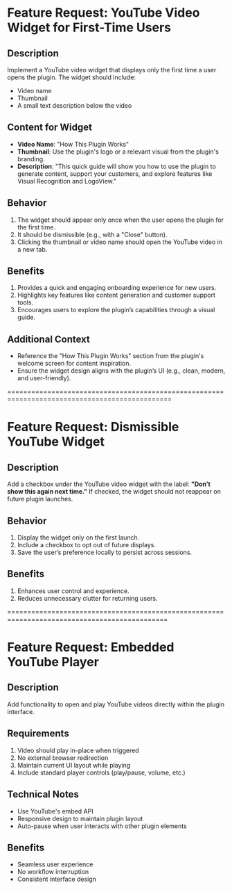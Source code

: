 # Feature Request: YouTube Video Widget for First-Time Users

## Description
Implement a YouTube video widget that displays only the first time a user opens the plugin. The widget should include:
- Video name
- Thumbnail
- A small text description below the video

## Content for Widget
- **Video Name**: "How This Plugin Works"
- **Thumbnail**: Use the plugin's logo or a relevant visual from the plugin's branding.
- **Description**: "This quick guide will show you how to use the plugin to generate content, support your customers, and explore features like Visual Recognition and LogoView."

## Behavior
1. The widget should appear only once when the user opens the plugin for the first time.
2. It should be dismissible (e.g., with a "Close" button).
3. Clicking the thumbnail or video name should open the YouTube video in a new tab.

## Benefits
1. Provides a quick and engaging onboarding experience for new users.
2. Highlights key features like content generation and customer support tools.
3. Encourages users to explore the plugin’s capabilities through a visual guide.

## Additional Context
- Reference the "How This Plugin Works" section from the plugin's welcome screen for content inspiration.
- Ensure the widget design aligns with the plugin’s UI (e.g., clean, modern, and user-friendly).

===============================================================================================

# Feature Request: Dismissible YouTube Widget

## Description
Add a checkbox under the YouTube video widget with the label: **"Don’t show this again next time."** If checked, the widget should not reappear on future plugin launches.

## Behavior
1. Display the widget only on the first launch.
2. Include a checkbox to opt out of future displays.
3. Save the user’s preference locally to persist across sessions.

## Benefits
1. Enhances user control and experience.
2. Reduces unnecessary clutter for returning users.

==============================================================================================

# Feature Request: Embedded YouTube Player
## Description
Add functionality to open and play YouTube videos directly within the plugin interface.

## Requirements
1. Video should play in-place when triggered
2. No external browser redirection
3. Maintain current UI layout while playing
4. Include standard player controls (play/pause, volume, etc.)

## Technical Notes
- Use YouTube's embed API
- Responsive design to maintain plugin layout
- Auto-pause when user interacts with other plugin elements

## Benefits
- Seamless user experience
- No workflow interruption
- Consistent interface design
